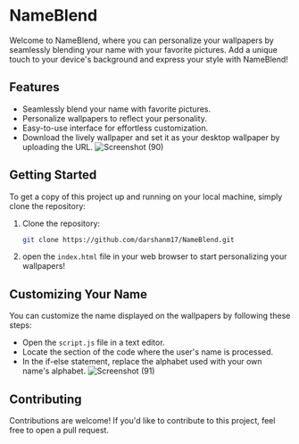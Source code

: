 # NameBlend

Welcome to NameBlend, where you can personalize your wallpapers by seamlessly blending your name with your favorite pictures. Add a unique touch to your device's background and express your style with NameBlend!

## Features

- Seamlessly blend your name with favorite pictures.
- Personalize wallpapers to reflect your personality.
- Easy-to-use interface for effortless customization.
- Download the lively wallpaper and set it as your desktop wallpaper by uploading the URL.
![Screenshot (90)](https://github.com/darshanm17/NameBlend/assets/116059183/7c20691d-6941-4f3f-8846-009840cc5704)


## Getting Started

To get a copy of this project up and running on your local machine, simply clone the repository:
1. Clone the repository:
    ```bash
    git clone https://github.com/darshanm17/NameBlend.git
2. open the `index.html` file in your web browser to start personalizing your wallpapers!

## Customizing Your Name
You can customize the name displayed on the wallpapers by following these steps:
- Open the `script.js` file in a text editor.
- Locate the section of the code where the user's name is processed.
- In the if-else statement, replace the alphabet used with your own name's alphabet.
![Screenshot (91)](https://github.com/darshanm17/NameBlend/assets/116059183/5ea15c05-b882-451e-8a58-c1a18275eb54)

## Contributing
Contributions are welcome! If you'd like to contribute to this project, feel free to open a pull request.
